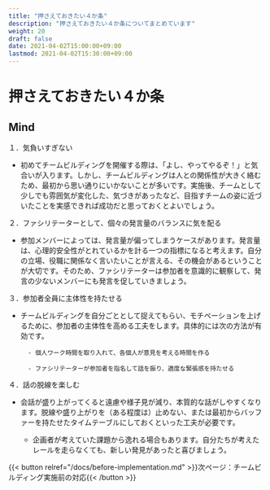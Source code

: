 ```yaml
---
title: "押さえておきたい４か条"
description: "押さえておきたい４か条についてまとめています"
weight: 20
draft: false
date: 2021-04-02T15:00:00+09:00
lastmod: 2021-04-02T15:30:00+09:00
---
```


# 押さえておきたい４か条

## Mind

１．気負いすぎない

- 初めてチームビルディングを開催する際は、「よし、やってやるぞ！」と気合いが入ります。しかし、チームビルディングは人との関係性が大きく絡むため、最初から思い通りにいかないことが多いです。実施後、チームとして少しでも雰囲気が変化した、気づきがあったなど、目指すチームの姿に近づいたことを実感できれば成功だと思っておくとよいでしょう。


２．ファシリテーターとして、個々の発言量のバランスに気を配る

- 参加メンバーによっては、発言量が偏ってしまうケースがあります。発言量は、心理的安全性がとれているかを計る一つの指標になると考えます。自分の立場、役職に関係なく言いたいことが言える、その機会があるということが大切です。そのため、ファシリテーターは参加者を意識的に観察して、発言の少ないメンバーにも発言を促していきましょう。


３．参加者全員に主体性を持たせる

- チームビルディングを自分ごととして捉えてもらい、モチベーションを上げるために、参加者の主体性を高める工夫をします。具体的には次の方法が有効です。
    
        - 個人ワーク時間を取り入れて、各個人が意見を考える時間を作る
        
        - ファシリテーターが参加者を指名して話を振り、適度な緊張感を持たせる


４．話の脱線を楽しむ

- 会話が盛り上がってくると遠慮や様子見が減り、本質的な話がしやすくなります。脱線や盛り上がりを（ある程度は）止めない、または最初からバッファーを持たせたタイムテーブルにしておくといった工夫が必要です。
    
    - 企画者が考えていた課題から逸れる場合もあります。自分たちが考えたレールを走らなくても、新しい発見があったと喜びましょう。


{{< button relref="/docs/before-implementation.md" >}}次ページ：チームビルディング実施前の対応{{< /button >}}
